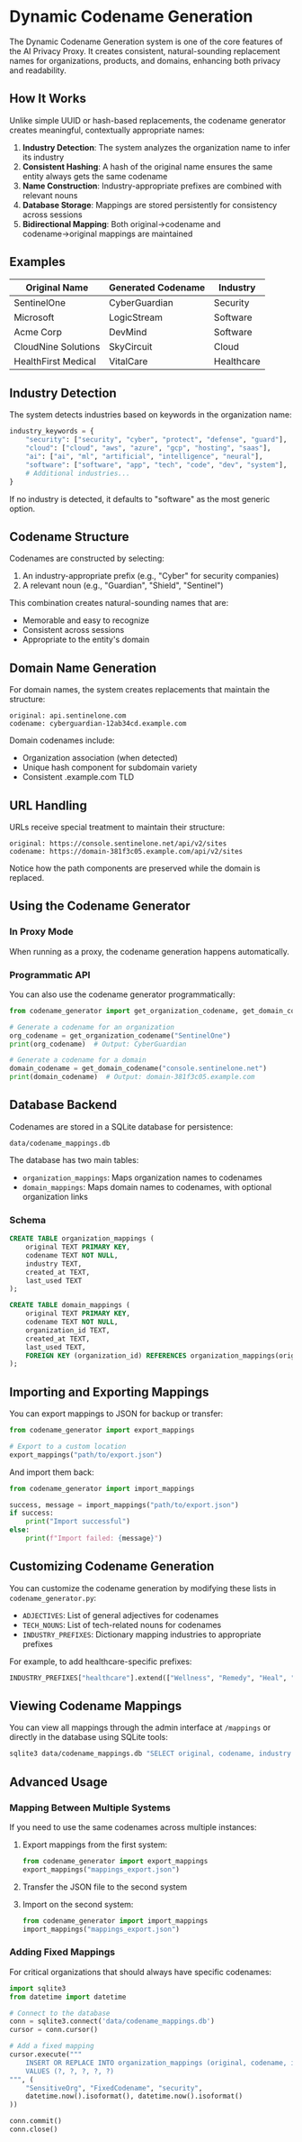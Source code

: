 # Dynamic Codename Generation

The Dynamic Codename Generation system is one of the core features of the AI Privacy Proxy. It creates consistent, natural-sounding replacement names for organizations, products, and domains, enhancing both privacy and readability.

## How It Works

Unlike simple UUID or hash-based replacements, the codename generator creates meaningful, contextually appropriate names:

1. **Industry Detection**: The system analyzes the organization name to infer its industry
2. **Consistent Hashing**: A hash of the original name ensures the same entity always gets the same codename
3. **Name Construction**: Industry-appropriate prefixes are combined with relevant nouns
4. **Database Storage**: Mappings are stored persistently for consistency across sessions
5. **Bidirectional Mapping**: Both original→codename and codename→original mappings are maintained

## Examples

| Original Name | Generated Codename | Industry |
|---------------|-------------------|----------|
| SentinelOne | CyberGuardian | Security |
| Microsoft | LogicStream | Software |
| Acme Corp | DevMind | Software |
| CloudNine Solutions | SkyCircuit | Cloud |
| HealthFirst Medical | VitalCare | Healthcare |

## Industry Detection

The system detects industries based on keywords in the organization name:

```python
industry_keywords = {
    "security": ["security", "cyber", "protect", "defense", "guard"],
    "cloud": ["cloud", "aws", "azure", "gcp", "hosting", "saas"],
    "ai": ["ai", "ml", "artificial", "intelligence", "neural"],
    "software": ["software", "app", "tech", "code", "dev", "system"],
    # Additional industries...
}
```

If no industry is detected, it defaults to "software" as the most generic option.

## Codename Structure

Codenames are constructed by selecting:

1. An industry-appropriate prefix (e.g., "Cyber" for security companies)
2. A relevant noun (e.g., "Guardian", "Shield", "Sentinel")

This combination creates natural-sounding names that are:
- Memorable and easy to recognize
- Consistent across sessions
- Appropriate to the entity's domain

## Domain Name Generation

For domain names, the system creates replacements that maintain the structure:

```
original: api.sentinelone.com
codename: cyberguardian-12ab34cd.example.com
```

Domain codenames include:
- Organization association (when detected)
- Unique hash component for subdomain variety
- Consistent .example.com TLD

## URL Handling

URLs receive special treatment to maintain their structure:

```
original: https://console.sentinelone.net/api/v2/sites
codename: https://domain-381f3c05.example.com/api/v2/sites
```

Notice how the path components are preserved while the domain is replaced.

## Using the Codename Generator

### In Proxy Mode

When running as a proxy, the codename generation happens automatically.

### Programmatic API

You can also use the codename generator programmatically:

```python
from codename_generator import get_organization_codename, get_domain_codename

# Generate a codename for an organization
org_codename = get_organization_codename("SentinelOne")
print(org_codename)  # Output: CyberGuardian

# Generate a codename for a domain
domain_codename = get_domain_codename("console.sentinelone.net")
print(domain_codename)  # Output: domain-381f3c05.example.com
```

## Database Backend

Codenames are stored in a SQLite database for persistence:

```
data/codename_mappings.db
```

The database has two main tables:
- `organization_mappings`: Maps organization names to codenames
- `domain_mappings`: Maps domain names to codenames, with optional organization links

### Schema

```sql
CREATE TABLE organization_mappings (
    original TEXT PRIMARY KEY,
    codename TEXT NOT NULL,
    industry TEXT,
    created_at TEXT,
    last_used TEXT
);

CREATE TABLE domain_mappings (
    original TEXT PRIMARY KEY,
    codename TEXT NOT NULL,
    organization_id TEXT,
    created_at TEXT,
    last_used TEXT,
    FOREIGN KEY (organization_id) REFERENCES organization_mappings(original)
);
```

## Importing and Exporting Mappings

You can export mappings to JSON for backup or transfer:

```python
from codename_generator import export_mappings

# Export to a custom location
export_mappings("path/to/export.json")
```

And import them back:

```python
from codename_generator import import_mappings

success, message = import_mappings("path/to/export.json")
if success:
    print("Import successful")
else:
    print(f"Import failed: {message}")
```

## Customizing Codename Generation

You can customize the codename generation by modifying these lists in `codename_generator.py`:

- `ADJECTIVES`: List of general adjectives for codenames
- `TECH_NOUNS`: List of tech-related nouns for codenames
- `INDUSTRY_PREFIXES`: Dictionary mapping industries to appropriate prefixes

For example, to add healthcare-specific prefixes:

```python
INDUSTRY_PREFIXES["healthcare"].extend(["Wellness", "Remedy", "Heal", "Vitality"])
```

## Viewing Codename Mappings

You can view all mappings through the admin interface at `/mappings` or directly in the database using SQLite tools:

```bash
sqlite3 data/codename_mappings.db "SELECT original, codename, industry FROM organization_mappings;"
```

## Advanced Usage

### Mapping Between Multiple Systems

If you need to use the same codenames across multiple instances:

1. Export mappings from the first system:
   ```python
   from codename_generator import export_mappings
   export_mappings("mappings_export.json")
   ```

2. Transfer the JSON file to the second system

3. Import on the second system:
   ```python
   from codename_generator import import_mappings
   import_mappings("mappings_export.json")
   ```

### Adding Fixed Mappings

For critical organizations that should always have specific codenames:

```python
import sqlite3
from datetime import datetime

# Connect to the database
conn = sqlite3.connect('data/codename_mappings.db')
cursor = conn.cursor()

# Add a fixed mapping
cursor.execute("""
    INSERT OR REPLACE INTO organization_mappings (original, codename, industry, created_at, last_used)
    VALUES (?, ?, ?, ?, ?)
""", (
    "SensitiveOrg", "FixedCodename", "security",
    datetime.now().isoformat(), datetime.now().isoformat()
))

conn.commit()
conn.close()
```